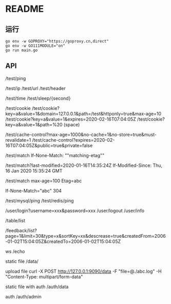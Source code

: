 README
=======


运行
----

```console
go env -w GOPROXY="https://goproxy.cn,direct"
go env -w GO111MODULE="on"
go run main.go
```


API
----

/test/ping

/test/ip
/test/url
/test/header

/test/time
/test/sleep/{second}

/test/cookie
/test/cookie?key=a&value=1&domain=127.0.0.1&path=/test&httponly=true&max-age=10
/test/cookie?key=a&value=1&expires=2020-02-16T07:04:05Z
/test/cookie?key=a&value=1&path=%20 (space)

/test/cache-control?max-age=1000&no-cache=1&no-store=true&must-revalidate=1
/test/cache-control?expires=2020-02-16T07:04:05Z&public=true&private=false

/test/match
If-None-Match: "\"matching-etag\""

/test/match?last-modified=2020-01-16T14:35:24Z
If-Modified-Since: Thu, 16 Jan 2020 15:35:24 GMT

/test/match
max-age=100
Etag=abc

If-None-Match="abc" 304


/test/mysql/ping
/test/redis/ping


/user/login?username=xxx&password=xxx
/user/logout
/user/info

/table/list

/feedback/list?page=1&limit=30&type=x&sortKey=xx&descrease=true&createdFrom=2006-01-02T15:04:05Z&createdTo=2006-01-02T15:04:05Z

ws
/echo

static file
/data/

upload file
curl -X POST http://127.0.0.1:9090/data -F "file=@./abc.log"  -H "Content-Type: multipart/form-data"

static file with auth
/auth/data

auth
/auth/admin
